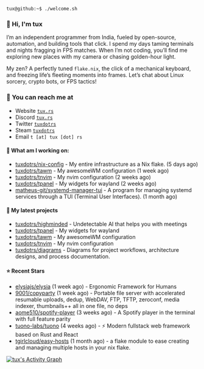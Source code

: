 ```console
tux@github:~$ ./welcome.sh
```

### 👋 Hi, I'm tux 
I’m an independent programmer from India, fueled by open-source, automation, and building tools that click. I spend my days taming terminals and nights fragging in FPS matches. When I’m not coding, you’ll find me exploring new places with my camera or chasing golden-hour light.

My zen? A perfectly tuned ```flake.nix```, the click of a mechanical keyboard, and freezing life’s fleeting moments into frames. Let’s chat about Linux sorcery, crypto bots, or FPS tactics!

### 📧 You can reach me at

* Website [`tux.rs`](https://tux.rs)
* Discord [`tux.rs`](https://discord.gg/7YvNafxMWe)
* Twitter [`tuxdotrs`](https://x.com/tuxdotrs)
* Steam [`tuxdotrs`](https://steamcommunity.com/id/tuxdotrs)
* Email `t [at] tux [dot] rs`

#### 👷 What am I working on:


- [tuxdotrs/nix-config](https://github.com/tuxdotrs/nix-config) - My entire infrastructure as a Nix flake. (5 days ago)
- [tuxdotrs/tawm](https://github.com/tuxdotrs/tawm) - My awesomeWM configuration (1 week ago)
- [tuxdotrs/tnvim](https://github.com/tuxdotrs/tnvim) - My nvim configuration (2 weeks ago)
- [tuxdotrs/tpanel](https://github.com/tuxdotrs/tpanel) - My widgets for wayland (2 weeks ago)
- [matheus-git/systemd-manager-tui](https://github.com/matheus-git/systemd-manager-tui) - A program for managing systemd services through a TUI (Terminal User Interfaces). (1 month ago)

#### 🌱 My latest projects

- [tuxdotrs/highminded](https://github.com/tuxdotrs/highminded) - Undetectable AI that helps you with meetings
- [tuxdotrs/tpanel](https://github.com/tuxdotrs/tpanel) - My widgets for wayland
- [tuxdotrs/tawm](https://github.com/tuxdotrs/tawm) - My awesomeWM configuration
- [tuxdotrs/tnvim](https://github.com/tuxdotrs/tnvim) - My nvim configuration
- [tuxdotrs/diagrams](https://github.com/tuxdotrs/diagrams) - Diagrams for project workflows, architecture designs, and process documentation.

#### ⭐ Recent Stars

- [elysiajs/elysia](https://github.com/elysiajs/elysia) (1 week ago) - Ergonomic Framework for Humans
- [9001/copyparty](https://github.com/9001/copyparty) (1 week ago) - Portable file server with accelerated resumable uploads, dedup, WebDAV, FTP, TFTP, zeroconf, media indexer, thumbnails&#43;&#43; all in one file, no deps
- [aome510/spotify-player](https://github.com/aome510/spotify-player) (3 weeks ago) - A Spotify player in the terminal with full feature parity
- [tuono-labs/tuono](https://github.com/tuono-labs/tuono) (4 weeks ago) - ⚡ Modern fullstack web framework based on Rust and React
- [tgirlcloud/easy-hosts](https://github.com/tgirlcloud/easy-hosts) (1 month ago) - a flake module to ease creating and managing multiple hosts in your nix flake.

<div>
    <a href="#"><img alt="tux's Activity Graph" src="https://github-readme-activity-graph.vercel.app/graph?username=tuxdotrs&custom_title=tux%27s%20Contribution%20Graph&bg_color=0D1117&color=FFFFFF&line=2c83f8&point=FFFFFF&hide_border=true" /></a>
<div> 
